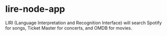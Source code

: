 # lire-node-app
LIRI (Language Interpretation and Recognition Interface) will search Spotify for songs, Ticket Master for concerts, and OMDB for movies.
